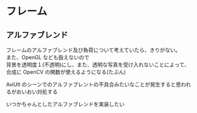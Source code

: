 # フレーム

## アルファブレンド

フレームのアルファブレンド及び負荷について考えていたら、きりがない。 \
また、OpenGL なども扱えないので \
背景を透明度１(不透明)にし、また、透明な写真を受け入れないことによって、合成に OpenCV の関数が使えるようになる(たぶん)

AviUtl のシーンでのアルファブレントの不具合みたいなことが発生すると思われるがおいおい対処する

いつかちゃんとしたアルファブレンドを実装したい
